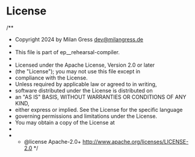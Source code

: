 # License

/**
  * Copyright 2024 by Milan Gress <dev@milangress.de>
  *
  * This file is part of ep__rehearsal-compiler.
  *
  * Licensed under the Apache License, Version 2.0 or later 
  * (the "License"); you may not use this file except in 
  * compliance with the License.
  * Unless required by applicable law or agreed to in writing, 
  * software distributed under the License is distributed on 
  * an "AS IS" BASIS, WITHOUT WARRANTIES OR CONDITIONS OF ANY KIND, 
  * either express or implied. See the License for the specific language 
  * governing permissions and limitations under the License. 
  * You may obtain a copy of the License at
  *
  * * @license Apache-2.0+ <http://www.apache.org/licenses/LICENSE-2.0>
  */
